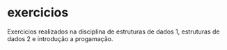 # exercicios 
Exercicios realizados na disciplina de estruturas de dados 1, estruturas de dados 2 e introdução a progamação.
